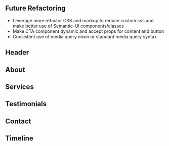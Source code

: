 ## Future Refactoring

- Leverage more refactor CSS and markup to reduce custom css and make better use of Semantic-UI components/classes 
- Make CTA component dynamic and accept props for content and button
- Consistent use of media query mixin or standard media query syntax
## Header

## About

## Services

## Testimonials

## Contact

## Timeline